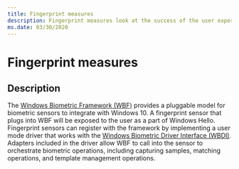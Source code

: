 ```yaml
---
title: Fingerprint measures
description: Fingerprint measures look at the success of the user experience using fingerprint devices
ms.date: 03/30/2020 
---
```


# Fingerprint measures

## Description

The [Windows Biometric Framework (WBF)](/windows/win32/secbiomet/biometric-service-api-portal) provides a pluggable model for biometric sensors to integrate with Windows 10. A fingerprint sensor that plugs into WBF will be exposed to the user as a part of Windows Hello. Fingerprint sensors can register with the framework by implementing a user mode driver that works with the [Windows Biometric Driver Interface (WBDI)](../biometric/index.md). Adapters included in the driver allow WBF to call into the sensor to orchestrate biometric operations, including capturing samples, matching operations, and template management operations.
